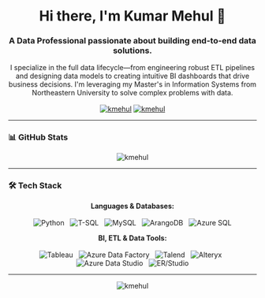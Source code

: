 <h1 align="center">Hi there, I'm Kumar Mehul 👋</h1>
<h3 align="center">A Data Professional passionate about building end-to-end data solutions.</h3>

<p align="center">
  I specialize in the full data lifecycle—from engineering robust ETL pipelines and designing data models to creating intuitive BI dashboards that drive business decisions. I'm leveraging my Master's in Information Systems from Northeastern University to solve complex problems with data.
</p>

<p align="center">
  <a href="https://www.linkedin.com/in/kmehul992/" target="blank"><img align="center" src="https://img.shields.io/badge/LinkedIn-0077B5?style=for-the-badge&logo=linkedin&logoColor=white" alt="kmehul" /></a>
  <a href="mailto:kumar-mehul@outlook.com" target="blank"><img align="center" src="https://img.shields.io/badge/Email-0078D4?style=for-the-badge&logo=microsoft-outlook&logoColor=white" alt="kmehul" /></a>
</p>

---

<h3 align="left">📊 GitHub Stats</h3>
<p align="center">
  <img align="center" src="https://github-readme-stats.vercel.app/api?username=kmehul&show_icons=true&locale=en&theme=tokyonight" alt="kmehul" />
</p>

---

<h3 align="left">🛠️ Tech Stack</h3>

<p align="center">
  <strong>Languages & Databases:</strong>
  <br/><br/>
  <img src="https://img.shields.io/badge/Python-3776AB?style=for-the-badge&logo=python&logoColor=white" alt="Python"/>
  &nbsp;
  <img src="https://img.shields.io/badge/T--SQL-0078D4?style=for-the-badge&logo=microsoft-sql-server&logoColor=white" alt="T-SQL"/>
  &nbsp;
  <img src="https://img.shields.io/badge/MySQL-4479A1?style=for-the-badge&logo=mysql&logoColor=white" alt="MySQL"/>
  &nbsp;
  <img src="https://img.shields.io/badge/ArangoDB-333333?style=for-the-badge&logo=arangodb&logoColor=white" alt="ArangoDB"/>
  &nbsp;
  <img src="https://img.shields.io/badge/Azure_SQL-0078D4?style=for-the-badge&logo=azure-sql-database&logoColor=white" alt="Azure SQL"/>
</p>

<p align="center">
  <strong>BI, ETL & Data Tools:</strong>
  <br/><br/>
  <img src="https://img.shields.io/badge/Tableau-E97627?style=for-the-badge&logo=tableau&logoColor=white" alt="Tableau"/>
  &nbsp;
  <img src="https://img.shields.io/badge/Azure_Data_Factory-0078D4?style=for-the-badge&logo=azure-data-factory&logoColor=white" alt="Azure Data Factory"/>
  &nbsp;
  <img src="https://img.shields.io/badge/Talend-FF6D70?style=for-the-badge&logo=talend&logoColor=white" alt="Talend"/>
  &nbsp;
  <img src="https://img.shields.io/badge/Alteryx-0078D4?style=for-the-badge&logo=alteryx&logoColor=white" alt="Alteryx"/>
  &nbsp;
  <img src="https://img.shields.io/badge/Azure_Data_Studio-0078D4?style=for-the-badge&logo=azure-data-studio&logoColor=white" alt="Azure Data Studio"/>
  &nbsp;
  <img src="https://img.shields.io/badge/ER/Studio-1E1E1E?style=for-the-badge" alt="ER/Studio"/>
</p>

---

<p align="center">
  <img src="https://komarev.com/ghpvc/?username=kmehul&label=Profile%20Visitors&color=blueviolet" alt="kmehul" />
</p>
